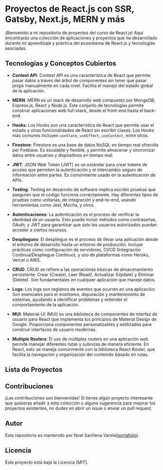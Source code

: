 # Proyectos de React.js con SSR, Gatsby, Next.js, MERN y más

¡Bienvenido a mi repositorio de proyectos del curso de React.js! Aquí encontrarás una colección de aplicaciones y proyectos que he desarrollado durante mi aprendizaje y práctica del ecosistema de React.js y tecnologías asociadas.

## Tecnologías y Conceptos Cubiertos

- **Context API**: Context API es una característica de React que permite pasar datos a través del árbol de componentes sin tener que pasar props manualmente en cada nivel. Facilita el manejo del estado global de la aplicación.

- **MERN**: MERN es un stack de desarrollo web compuesto por MongoDB, Express.js, React y Node.js. Este conjunto de tecnologías permite construir aplicaciones web full-stack, desde el front-end hasta el back-end.

- **Hooks**: Los Hooks son una característica de React que permite usar el estado y otras funcionalidades de React sin escribir clases. Los Hooks más comunes incluyen `useState`, `useEffect`, `useContext`, entre otros.

- **Firestore**: Firestore es una base de datos NoSQL en tiempo real ofrecida por Firebase. Es escalable y flexible, y permite almacenar y sincronizar datos entre usuarios y dispositivos en tiempo real.

- **JWT**: JSON Web Token (JWT) es un estándar para crear tokens de acceso que permiten la autenticación y el intercambio seguro de información entre partes. Es comúnmente usado en la autenticación de APIs.

- **Testing**: Testing en desarrollo de software implica escribir pruebas que aseguren que el código funciona correctamente. Hay diferentes tipos de pruebas como unitarias, de integración y end-to-end, usando herramientas como Jest, Mocha, y otros.

- **Autenticaciones**: La autenticación es el proceso de verificar la identidad de un usuario. Esto puede incluir métodos como contraseñas, OAuth, y JWT para garantizar que solo los usuarios autorizados puedan acceder a ciertos recursos.

- **Despliegues**: El despliegue es el proceso de llevar una aplicación desde el entorno de desarrollo hasta un entorno de producción. Incluye prácticas como configuración de servidores, CI/CD (Integración Continua/Despliegue Continuo), y uso de plataformas como Heroku, Vercel o AWS.

- **CRUD**: CRUD se refiere a las operaciones básicas de almacenamiento persistente: Crear (Create), Leer (Read), Actualizar (Update) y Eliminar (Delete). Son fundamentales en cualquier aplicación que maneje datos.

- **Logs**: Los logs son registros de eventos que ocurren en una aplicación. Son esenciales para el monitoreo, depuración y mantenimiento de sistemas, ayudando a identificar problemas y entender el comportamiento de la aplicación.

- **MUI**: Material-UI (MUI) es una biblioteca de componentes de interfaz de usuario para React que implementa los principios de Material Design de Google. Proporciona componentes personalizables y estilizados para construir interfaces de usuario modernas.

- **Multiple Routers**: El uso de múltiples routers en una aplicación web permite manejar diferentes rutas y subrutas de manera eficiente. En React, esto se maneja comúnmente con la biblioteca React Router, que facilita la navegación y organización del contenido basado en rutas.

<!--
- **React.js**: El corazón de todos los proyectos, utilizando componentes reutilizables y un enfoque declarativo para construir interfaces de usuario dinámicas.
- **TypeScript**: El lenguaje de programación que se usará para la mayoría de proyectos de este repositorio
- **Server-Side Rendering (SSR)**: Implementación de renderizado en el servidor para mejorar el rendimiento y la indexación de motores de búsqueda.
- **Gatsby**: Creación de sitios web estáticos y aplicaciones web utilizando React y GraphQL.
- **Next.js**: Framework de React.js que permite renderizado del lado del servidor y funcionalidades como enrutamiento y preprocesamiento.
- **MERN Stack**: Uso de MongoDB, Express.js, React y Node.js para crear aplicaciones web completas.
- **Styled Components**: Librería para escribir CSS en JavaScript de forma elegante y dinámica.
- **Context API y Redux**: Administración del estado de la aplicación para aplicaciones de gran escala y compartimiento de estados entre componentes.
- **Hooks**: Utilización de los Hooks de React para añadir funcionalidades a los componentes funcionales.
- **APIs**: Integración de API externas para obtener y enviar datos desde y hacia la aplicación.
- **Node.js y Express**: Creación de servidores backend utilizando Node.js y Express.js.
- **MongoDB**: Base de datos NoSQL para almacenamiento de datos flexible y escalable.
- **Netlify y Vercel**: Plataformas de alojamiento y despliegue para aplicaciones web estáticas y dinámicas.
-->
## Lista de Proyectos

<!--
1. **Proyecto 1 - Nombre del Proyecto**
   - Descripción breve del proyecto.
   - Tecnologías utilizadas: React.js, SSR, Gatsby, Styled Components, etc.
   - Enlace al repositorio y demo si está disponible.

2. **Proyecto 2 - Nombre del Proyecto**
   - Descripción breve del proyecto.
   - Tecnologías utilizadas: React.js, SSR, Next.js, Redux, etc.
   - Enlace al repositorio y demo si está disponible.

3. **Proyecto 3 - Nombre del Proyecto**
   - Descripción breve del proyecto.
   - Tecnologías utilizadas: MERN Stack, Hooks, Context API, etc.
   - Enlace al repositorio y demo si está disponible.
-->

## Contribuciones

¡Las contribuciones son bienvenidas! Si tienes algún proyecto interesante que quisieras añadir a esta colección o alguna sugerencia para mejorar los proyectos existentes, no dudes en abrir un issue o enviar un pull request.

## Autor

Este repositorio es mantenido por Noel Sariñena Varela(<a href="https://portafoliodenoel.netlify.app/">portafolio</a>).

## Licencia

Este proyecto está bajo la Licencia [MIT].
